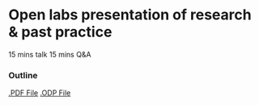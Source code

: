 # Open labs presentation of research & past practice

15 mins talk 15 mins Q&A

### Outline



[.PDF File]()
[.ODP File]()
